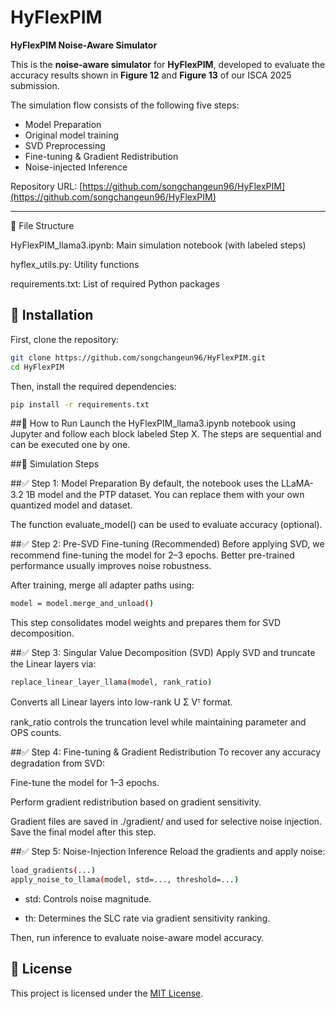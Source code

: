 # HyFlexPIM  
**HyFlexPIM Noise-Aware Simulator**

This is the **noise-aware simulator** for **HyFlexPIM**, developed to evaluate the accuracy results shown in **Figure 12** and **Figure 13** of our ISCA 2025 submission.

The simulation flow consists of the following five steps:
- Model Preparation
- Original model training 
- SVD Preprocessing   
- Fine-tuning & Gradient Redistribution  
- Noise-injected Inference

Repository URL: [https://github.com/songchangeun96/HyFlexPIM](https://github.com/songchangeun96/HyFlexPIM)

---

📁 File Structure

HyFlexPIM_llama3.ipynb: Main simulation notebook (with labeled steps)

hyflex_utils.py: Utility functions

requirements.txt: List of required Python packages

## 🔧 Installation

First, clone the repository:

```bash
git clone https://github.com/songchangeun96/HyFlexPIM.git
cd HyFlexPIM
```


Then, install the required dependencies:

```bash
pip install -r requirements.txt
```

##🚀 How to Run
Launch the HyFlexPIM_llama3.ipynb notebook using Jupyter and follow each block labeled Step X.
The steps are sequential and can be executed one by one.

##🧪 Simulation Steps

##✅ Step 1: Model Preparation
By default, the notebook uses the LLaMA-3.2 1B model and the PTP dataset.
You can replace them with your own quantized model and dataset.

The function evaluate_model() can be used to evaluate accuracy (optional).

##✅ Step 2: Pre-SVD Fine-tuning (Recommended)
Before applying SVD, we recommend fine-tuning the model for 2–3 epochs.
Better pre-trained performance usually improves noise robustness.

After training, merge all adapter paths using:
```bash
model = model.merge_and_unload()
```
This step consolidates model weights and prepares them for SVD decomposition.

##✅ Step 3: Singular Value Decomposition (SVD)
Apply SVD and truncate the Linear layers via:
```bash
replace_linear_layer_llama(model, rank_ratio)
```
Converts all Linear layers into low-rank U Σ Vᵀ format.

rank_ratio controls the truncation level while maintaining parameter and OPS counts.

##✅ Step 4: Fine-tuning & Gradient Redistribution
To recover any accuracy degradation from SVD:

Fine-tune the model for 1–3 epochs.

Perform gradient redistribution based on gradient sensitivity.

Gradient files are saved in ./gradient/ and used for selective noise injection.
Save the final model after this step.

##✅ Step 5: Noise-Injection Inference
Reload the gradients and apply noise:

```bash
load_gradients(...)
apply_noise_to_llama(model, std=..., threshold=...)
```

- std: Controls noise magnitude.

- th: Determines the SLC rate via gradient sensitivity ranking.

Then, run inference to evaluate noise-aware model accuracy.



## 📝 License
This project is licensed under the [MIT License](./LICENSE).



